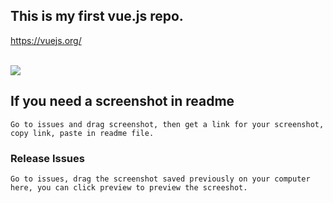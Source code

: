 ## This is my first vue.js repo.

<a>https://vuejs.org/</a>

<br/>


<img src="https://user-images.githubusercontent.com/20154419/27760533-e743637c-5e49-11e7-8fc6-11c529305887.png" />


## If you need a screenshot in readme
```
Go to issues and drag screenshot, then get a link for your screenshot, copy link, paste in readme file.
```

### Release Issues
```
Go to issues, drag the screenshot saved previously on your computer here, you can click preview to preview the screeshot.
```


